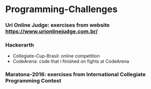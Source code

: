# Programming-Challenges

### Uri Online Judge: exercises from website https://www.urionlinejudge.com.br/
### Hackerarth
- Collegiate-Cup-Brasil: online competition
- CodeArena: code that i finished on fights at CodeArena
### Maratona-2016: exercises from International Collegiate Programming Contest